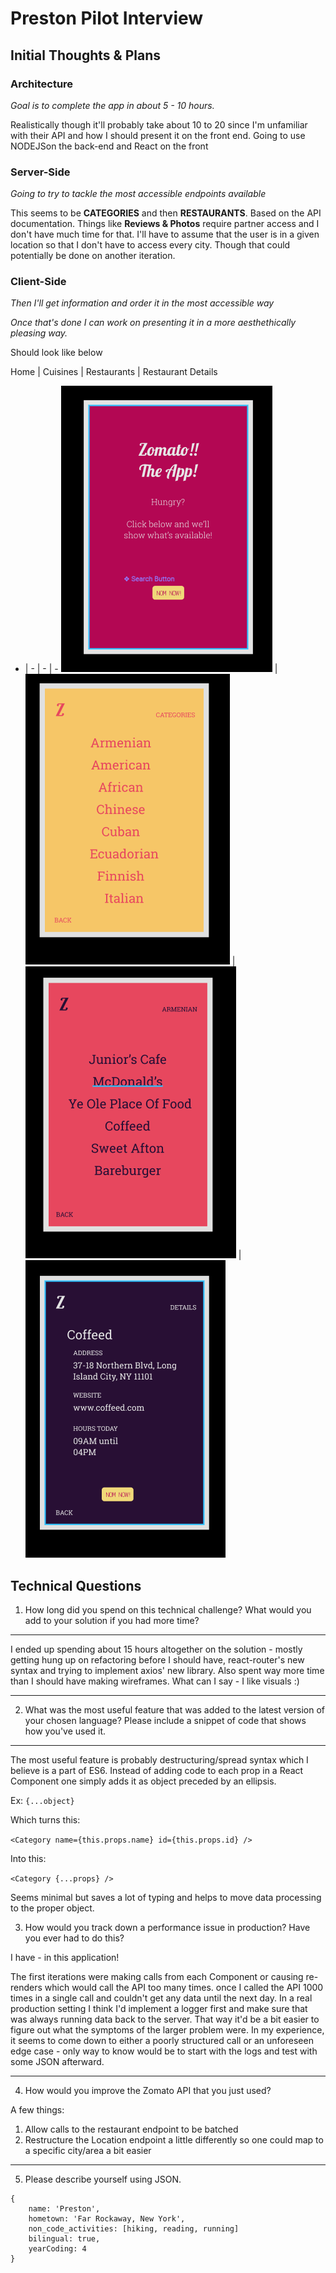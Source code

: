 # Preston Pilot Interview

## Initial Thoughts & Plans

### Architecture

*Goal is to complete the app in about 5 - 10 hours.*

Realistically though it'll probably take about 10 to 20 since I'm unfamiliar with their API and how I should present it on the front end. Going to use NODEJSon the back-end and React on the front

### Server-Side

*Going to try to tackle the most accessible endpoints available*

This seems to be **CATEGORIES** and then **RESTAURANTS**. Based on the API documentation. Things like **Reviews & Photos** require partner access and I don't have much time for that. I'll have to assume that the user is in a given location so that I don't have to access every city. Though that could potentially be done on another iteration.

### Client-Side

*Then I'll get information and order it in the most accessible way*

*Once that's done I can work on presenting it in a more aesthethically pleasing way.*

Should look like below

Home | Cuisines | Restaurants | Restaurant Details
- | - | - | -
![Home Page](wireframes/01_home.PNG) | ![Categories](wireframes/02_categories.PNG) | ![Restaurant](wireframes/03_restaurants.PNG) | ![Detail](wireframes/04_restaurant-detail.PNG)


## Technical Questions

1. How long did you spend on this technical challenge? What would you add to your solution if you had more time?
-----
I ended up spending about 15 hours altogether on the solution - mostly getting hung up on refactoring before I should have,  react-router's new syntax and trying to implement axios' new library. Also spent way more time than I should have making wireframes. What can I say - I like visuals :)

******
2. What was the most useful feature that was added to the latest version of your chosen language? Please include a snippet of code that shows how you've used it.
------
The most useful feature is probably destructuring/spread syntax which I believe is a part of ES6. Instead of adding code to each prop in a React Component one simply adds it as object preceded by an ellipsis.


Ex: `{...object}`


Which turns this:


`<Category name={this.props.name} id={this.props.id} />`


Into this:


`<Category {...props} />`


Seems minimal but saves a lot of typing and helps to move data processing to the proper object.


3. How would you track down a performance issue in production? Have you ever had to do this?


I have - in this application!


The first iterations were making calls from each Component or causing re-renders which would call the API too many times. once I called the API 1000 times in a single call and couldn't get any data until the next day. In a real production setting I think I'd implement a logger first and make sure that was always running data back to the server. That way it'd be a bit easier to figure out what the symptoms of the larger problem were. In my experience, it seems to come down to either a poorly structured call or an unforeseen edge case - only way to know would be to start with the logs and test with some JSON afterward.

******
4. How would you improve the Zomato API that you just used?


A few things:
1. Allow calls to the restaurant endpoint to be batched
2. Restructure the Location endpoint a little differently so one could map to a specific city/area a bit easier
******
5. Please describe yourself using JSON.


~~~~~~
{
    name: 'Preston',
    hometown: 'Far Rockaway, New York',
    non_code_activities: [hiking, reading, running]
    bilingual: true,
    yearCoding: 4
}
~~~~~~
